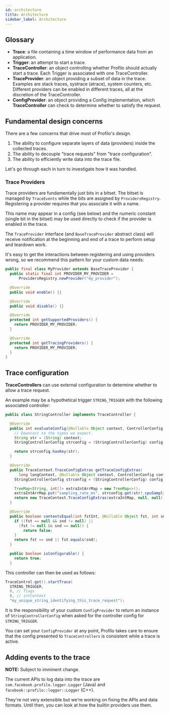 ```yaml
---
id: architecture
title: Architecture
sidebar_label: Architecture
---
```


## Glossary

* **Trace**: a file containing a time window of performance data from an application.
* **Trigger**: an attempt to start a trace.
* **TraceController**: an object controlling whether Profilo should actually start a trace. Each Trigger is associated with one TraceController.
* **TraceProvider**: an object providing a subset of data in the trace. Examples are stack traces, systrace (atrace), system counters, etc. Different providers can be enabled in different traces, all at the discretion of the TraceController.
* **ConfigProvider**: an object providing a Config implementation, which **TraceController** can check to determine whether to satisfy the request.


## Fundamental design concerns

There are a few concerns that drive most of Profilo's design.

1. The ability to configure separate layers of data (providers) inside the collected traces.
2. The ability to decouple "trace requests" from "trace configuration".
3. The ability to efficiently write data into the trace file.

Let's go through each in turn to investigate how it was handled.

### Trace Providers

Trace providers are fundamentally just bits in a bitset. The bitset is managed by `TraceEvents` while the bits are assigned by `ProvidersRegistry`. Registering a provider requires that you associate it with a name.

This name may appear in a config (see below) and the numeric constant (single bit in the bitset) may be used directly to check if the provider is enabled in the trace.

The `TraceProvider` interface (and `BaseTraceProvider` abstract class) will receive notification at the beginning and end of a trace to perform setup and teardown work.

It's easy to get the interactions between registering and using providers wrong, so we recommend this pattern for your custom data needs:

```java
public final class MyProvider extends BaseTraceProvider {
  public static final int PROVIDER_MY_PROVIDER =
      ProvidersRegistry.newProvider("my_provider");

  @Override
  public void enable() {}

  @Override
  public void disable() {}

  @Override
  protected int getSupportedProviders() {
    return PROVIDER_MY_PROVIDER;
  }

  @Override
  protected int getTracingProviders() {
    return PROVIDER_MY_PROVIDER;
  }
}
```

## Trace configuration

**TraceControllers** can use external configuration to determine whether to allow a trace request.

An example may be a hypothetical trigger `STRING_TRIGGER` with the following associated controller:

```java
public class StringController implements TraceController {

  @Override
  public int evaluateConfig(@Nullable Object context, ControllerConfig config) {
    // Downcast to the types we expect.
    String str = (String) context;
    StringControllerConfig strconfig = (StringControllerConfig) config;

    return strconfig.hasKey(str);
  }

  @Override
  public TraceContext.TraceConfigExtras getTraceConfigExtras(
      long longContext, @Nullable Object context, ControllerConfig config) {
    StringControllerConfig strconfig = (StringControllerConfig) config;

    TreeMap<String, int[]> extraIntArrMap = new TreeMap<>();
    extraIntArrMap.put("sampling_rate_ms", strconfig.get(str).cpuSamplingRateMs);
    return new TraceContext.TraceConfigExtras(extraIntMap, null, null);
  }

  @Override
  public boolean contextsEqual(int fstInt, @Nullable Object fst, int sndInt, @Nullable Object snd) {
    if ((fst == null && snd != null) ||
      (fst != null && snd == null)) {
        return false;
    }
    return fst == snd || fst.equals(snd);
  }

  public boolean isConfigurable() {
    return true;
  }
```

This controller can then be used as follows:
```java
TraceControl.get().startTrace(
  STRING_TRIGGER,
  0, // flags
  0, // intContext
  "my_unique_string_identifying_this_trace_request");
```

It is the responsibility of your custom `ConfigProvider` to return an instance of `StringControllerConfig` when asked for the controller config for `STRING_TRIGGER`.

You can set your `ConfigProvider` at any point, Profilo takes care to ensure that the config presented to `TraceControllers` is consistent while a trace is active.

## Adding events to the trace

**NOTE:** Subject to imminent change.

The current APIs to log data into the trace are `com.facebook.profilo.logger.Logger` (Java) and `facebook::profilo::logger::Logger` (C++).

They're not very extensible but we're working on fixing the APIs and data formats. Until then, you can look at how the builtin providers use them.